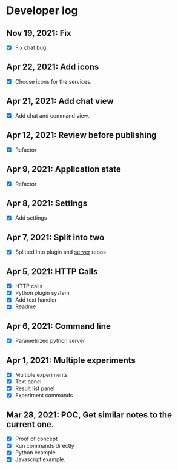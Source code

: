 # Developer log

## Nov 19, 2021: Fix

- [x] Fix chat bug.

## Apr 22, 2021: Add icons

- [x] Choose icons for the services.

## Apr 21, 2021: Add chat view

- [x] Add chat and command view.

## Apr 12, 2021: Review before publishing

- [x] Refactor

## Apr 9, 2021: Application state

- [x] Refactor

## Apr 8, 2021: Settings

- [x] Add settings

## Apr 7, 2021: Split into two

- [x] Splitted into plugin and [server](https://github.com/cristianvasquez/obsidian-lab-py) repos

## Apr 5, 2021: HTTP Calls

- [x] HTTP calls
- [x] Python plugin system
- [x] Add text handler
- [x] Readme

## Apr 6, 2021: Command line

- [x] Parametrized python server

## Apr 1, 2021: Multiple experiments

- [x] Multiple experiments
- [x] Text panel
- [x] Result list panel
- [x] Experiment commands

## Mar 28, 2021: POC, Get similar notes to the current one.

- [x] Proof of concept
- [x] Run commands directly
- [x] Python example.
- [x] Javascript example.
